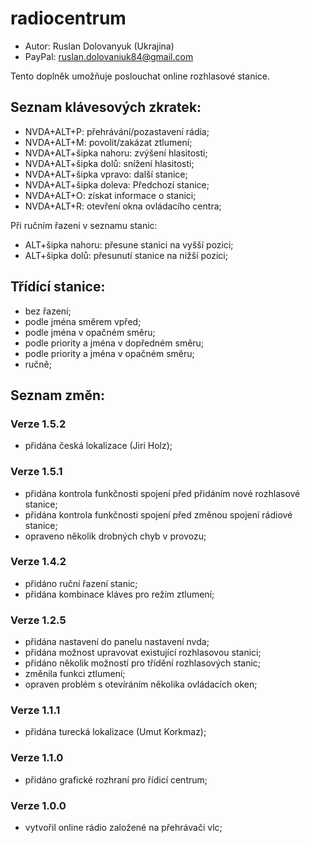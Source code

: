 # radiocentrum

* Autor: Ruslan Dolovanyuk (Ukrajina)
* PayPal: ruslan.dolovaniuk84@gmail.com

Tento doplněk umožňuje poslouchat online rozhlasové stanice.


## Seznam klávesových zkratek:
* NVDA+ALT+P: přehrávání/pozastavení rádia;
* NVDA+ALT+M: povolit/zakázat ztlumení;
* NVDA+ALT+šipka nahoru: zvýšení hlasitosti;
* NVDA+ALT+šipka dolů: snížení hlasitosti;
* NVDA+ALT+šipka vpravo: další stanice;
* NVDA+ALT+šipka doleva: Předchozí stanice;
* NVDA+ALT+O: získat informace o stanici;
* NVDA+ALT+R: otevření okna ovládacího centra;

Při ručním řazení v seznamu stanic:
* ALT+šipka nahoru: přesune stanici na vyšší pozici;
* ALT+šipka dolů: přesunutí stanice na nižší pozici;

## Třídící stanice:
* bez řazení;
* podle jména směrem vpřed;
* podle jména v opačném směru;
* podle priority a jména v dopředném směru;
* podle priority a jména v opačném směru;
* ručně;

## Seznam změn:
### Verze 1.5.2
* přidána česká lokalizace (Jiri Holz);

### Verze 1.5.1
* přidána kontrola funkčnosti spojení před přidáním nové rozhlasové stanice;
* přidána kontrola funkčnosti spojení před změnou spojení rádiové stanice;
* opraveno několik drobných chyb v provozu;

### Verze 1.4.2
* přidáno ruční řazení stanic;
* přidána kombinace kláves pro režim ztlumení;

### Verze 1.2.5
* přidána nastavení do panelu nastavení nvda;
* přidána možnost upravovat existující rozhlasovou stanici;
* přidáno několik možností pro třídění rozhlasových stanic;
* změnila funkci ztlumení;
* opraven problém s otevíráním několika ovládacích oken;

### Verze 1.1.1
* přidána turecká lokalizace (Umut Korkmaz);

### Verze 1.1.0
* přidáno grafické rozhraní pro řídicí centrum;

### Verze 1.0.0
* vytvořil online rádio založené na přehrávači vlc;
